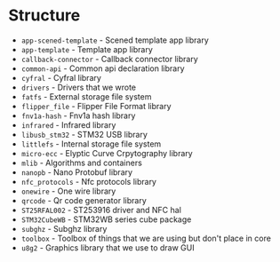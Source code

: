 # Structure

- `app-scened-template` - Scened template app library
- `app-template`        - Template app library
- `callback-connector`  - Callback connector library
- `common-api`          - Common api declaration library
- `cyfral`              - Cyfral library
- `drivers`             - Drivers that we wrote
- `fatfs`               - External storage file system
- `flipper_file`        - Flipper File Format library
- `fnv1a-hash`          - Fnv1a hash library
- `infrared`            - Infrared library
- `libusb_stm32`        - STM32 USB library
- `littlefs`            - Internal storage file system
- `micro-ecc`           - Elyptic Curve Crpytography library
- `mlib`                - Algorithms and containers
- `nanopb`              - Nano Protobuf library
- `nfc_protocols`       - Nfc protocols library
- `onewire`             - One wire library
- `qrcode`              - Qr code generator library
- `ST25RFAL002`         - ST253916 driver and NFC hal
- `STM32CubeWB`         - STM32WB series cube package
- `subghz`              - Subghz library
- `toolbox`             - Toolbox of things that we are using but don't place in core
- `u8g2`                - Graphics library that we use to draw GUI
